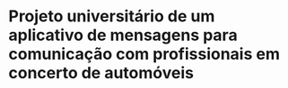 # Projeto universitário de um aplicativo de mensagens para comunicação com profissionais em concerto de automóveis 
